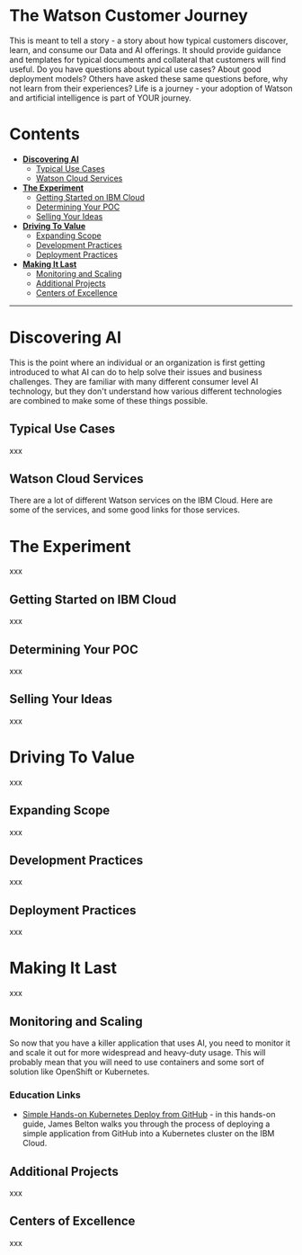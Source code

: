 # The Watson Customer Journey
This is meant to tell a story - a story about how typical customers discover, learn, and consume our Data and AI offerings. It should provide guidance and templates for typical documents and collateral that customers will find useful.  Do you have questions about typical use cases?  About good deployment models?  Others have asked these same questions before, why not learn from their experiences?  Life is a journey - your adoption of Watson and artificial intelligence is part of YOUR journey.

# Contents
- **[Discovering AI]()**
  - [Typical Use Cases]()
  - [Watson Cloud Services]()
- **[The Experiment]()**
  - [Getting Started on IBM Cloud]()
  - [Determining Your POC]()
  - [Selling Your Ideas]()
- **[Driving To Value]()**
  - [Expanding Scope]()
  - [Development Practices]()
  - [Deployment Practices]()
- **[Making It Last]()**
  - [Monitoring and Scaling]()
  - [Additional Projects]()
  - [Centers of Excellence]()

---
# Discovering AI
This is the point where an individual or an organization is first getting introduced to what AI can do to help solve their issues and business challenges.  They are familiar with many different consumer level AI technology, but they don't understand how various different technologies are combined to make some of these things possible.

## Typical Use Cases
xxx

## Watson Cloud Services
There are a lot of different Watson services on the IBM Cloud.  Here are some of the services, and some good links for those services.

# The Experiment
xxx

## Getting Started on IBM Cloud
xxx

## Determining Your POC
xxx

## Selling Your Ideas
xxx

# Driving To Value
xxx

## Expanding Scope
xxx

## Development Practices
xxx

## Deployment Practices
xxx

# Making It Last
xxx

## Monitoring and Scaling
So now that you have a killer application that uses AI, you need to monitor it and scale it out for more widespread and heavy-duty usage.  This will probably mean that you will need to use containers and some sort of solution like OpenShift or Kubernetes.

### Education Links
- [Simple Hands-on Kubernetes Deploy from GitHub](https://github.com/jamesbeltonIBM/kubes-my-health) - in this hands-on guide, James Belton walks you through the process of deploying a simple application from GitHub into a Kubernetes cluster on the IBM Cloud.

## Additional Projects
xxx

## Centers of Excellence
xxx

